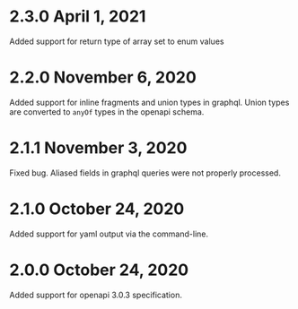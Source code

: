 # 2.3.0 April 1, 2021

Added support for return type of array set to enum values

# 2.2.0 November 6, 2020

Added support for inline fragments and union types in graphql. Union types are
converted to `anyOf` types in the openapi schema.

# 2.1.1 November 3, 2020

Fixed bug. Aliased fields in graphql queries were not properly processed.

# 2.1.0 October 24, 2020

Added support for yaml output via the command-line.

# 2.0.0 October 24, 2020

Added support for openapi 3.0.3 specification.
